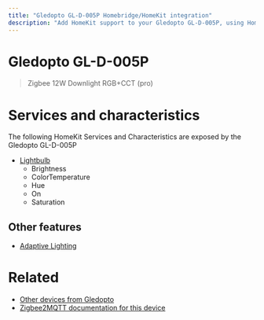 ```yaml
---
title: "Gledopto GL-D-005P Homebridge/HomeKit integration"
description: "Add HomeKit support to your Gledopto GL-D-005P, using Homebridge, Zigbee2MQTT and homebridge-z2m."
---
```

<!---
This file has been GENERATED using src/docgen/docgen.ts
DO NOT EDIT THIS FILE MANUALLY!
-->
# Gledopto GL-D-005P
> Zigbee 12W Downlight RGB+CCT (pro)


# Services and characteristics
The following HomeKit Services and Characteristics are exposed by
the Gledopto GL-D-005P

* [Lightbulb](../../light.md)
  * Brightness
  * ColorTemperature
  * Hue
  * On
  * Saturation


## Other features
* [Adaptive Lighting](../../light.md)


# Related
* [Other devices from Gledopto](../index.md#gledopto)
* [Zigbee2MQTT documentation for this device](https://www.zigbee2mqtt.io/devices/GL-D-005P.html)